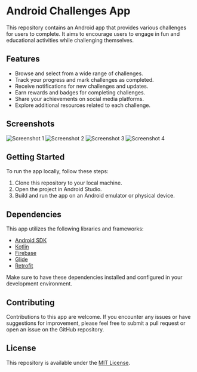 # Android Challenges App

This repository contains an Android app that provides various challenges for users to complete. It aims to encourage users to engage in fun and educational activities while challenging themselves.

## Features

- Browse and select from a wide range of challenges.
- Track your progress and mark challenges as completed.
- Receive notifications for new challenges and updates.
- Earn rewards and badges for completing challenges.
- Share your achievements on social media platforms.
- Explore additional resources related to each challenge.

## Screenshots

![Screenshot 1](screenshot-1.png)
![Screenshot 2](screenshot-2.png)
![Screenshot 3](screenshot-3.png)
![Screenshot 4](screenshot-4.png)

## Getting Started

To run the app locally, follow these steps:

1. Clone this repository to your local machine.
2. Open the project in Android Studio.
3. Build and run the app on an Android emulator or physical device.

## Dependencies

This app utilizes the following libraries and frameworks:

- [Android SDK](https://developer.android.com/)
- [Kotlin](https://kotlinlang.org/)
- [Firebase](https://firebase.google.com/)
- [Glide](https://github.com/bumptech/glide)
- [Retrofit](https://square.github.io/retrofit/)

Make sure to have these dependencies installed and configured in your development environment.

## Contributing

Contributions to this app are welcome. If you encounter any issues or have suggestions for improvement, please feel free to submit a pull request or open an issue on the GitHub repository.

## License

This repository is available under the [MIT License](LICENSE).